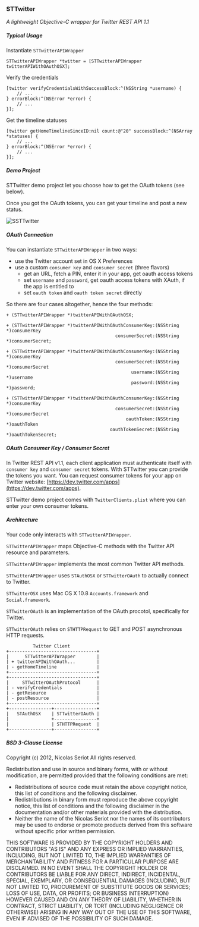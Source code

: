 ### STTwitter

_A lightweight Objective-C wrapper for Twitter REST API 1.1_

##### Typical Usage

Instantiate `STTwitterAPIWrapper`

    STTwitterAPIWrapper *twitter = [STTwitterAPIWrapper twitterAPIWithOAuthOSX];

Verify the credentials

    [twitter verifyCredentialsWithSuccessBlock:^(NSString *username) {
        // ...
    } errorBlock:^(NSError *error) {
        // ...
    }];

Get the timeline statuses

    [twitter getHomeTimelineSinceID:nil count:@"20" successBlock:^(NSArray *statuses) {
        // ...
    } errorBlock:^(NSError *error) {
        // ...
    }];
    
##### Demo Project

STTwitter demo project let you choose how to get the OAuth tokens (see below).

Once you got the OAuth tokens, you can get your timeline and post a new status.

![SSTTwitter](https://github.com/nst/STTwitter/raw/master/Art/STTwitter.png "STTwitter Demo Project")

##### OAuth Connection

You can instantiate `STTwitterAPIWrapper` in two ways:

- use the Twitter account set in OS X Preferences
- use a custom `consumer key` and `consumer secret` (three flavors)
  - get an URL, fetch a PIN, enter it in your app, get oauth access tokens  
  - set `username` and `password`, get oauth access tokens with XAuth, if the app is entitled to
  - set `oauth token` and `oauth token secret` directly

So there are four cases altogether, hence the four methods:

    + (STTwitterAPIWrapper *)twitterAPIWithOAuthOSX;

    + (STTwitterAPIWrapper *)twitterAPIWithOAuthConsumerKey:(NSString *)consumerKey
                                             consumerSecret:(NSString *)consumerSecret;

    + (STTwitterAPIWrapper *)twitterAPIWithOAuthConsumerKey:(NSString *)consumerKey
                                             consumerSecret:(NSString *)consumerSecret
                                                   username:(NSString *)username
                                                   password:(NSString *)password;

    + (STTwitterAPIWrapper *)twitterAPIWithOAuthConsumerKey:(NSString *)consumerKey
                                             consumerSecret:(NSString *)consumerSecret
                                                 oauthToken:(NSString *)oauthToken
                                           oauthTokenSecret:(NSString *)oauthTokenSecret;
                                           
##### OAuth Consumer Key / Consumer Secret

In Twitter REST API v1.1, each client application must authenticate itself with `consumer key` and `consumer secret` tokens. With STTwitter you can provide the tokens you want. You can request consumer tokens for your app on Twitter website: [https://dev.twitter.com/apps](https://dev.twitter.com/apps).

STTwitter demo project comes with `TwitterClients.plist` where you can enter your own consumer tokens.

##### Architecture

Your code only interacts with `STTwitterAPIWrapper`.

`STTwitterAPIWrapper` maps Objective-C methods with the Twitter API resource and parameters.

`STTwitterAPIWrapper` implements the most common Twitter API methods.

`STTwitterAPIWrapper` uses `STAuthOSX` or `STTwitterOAuth` to actually connect to Twitter.

`STTwitterOSX` uses Mac OS X 10.8 `Accounts.framework` and `Social.framework`.

`STTwitterOAuth` is an implementation of the OAuth procotol, specifically for Twitter.

`STTwitterOAuth` relies on `STHTTPRequest` to GET and POST asynchronous HTTP requests.

              Twitter Client
    +---------------------------------+
    |      STTwitterAPIWrapper        |
    | + twitterAPIWithOAuth...        |
    | - getHomeTimeline               |
    +---------------------------------+
    +---------------------------------+
    |     STTwitterOAuthProtocol      |
    | - verifyCredentials             |
    | - getResource                   |
    | - postResource                  |
    +---------------------------------+    
    +----------------+----------------+
    |   STAuthOSX    | STTwitterOAuth |
    |                +----------------+
    |                | STHTTPRequest  |
    +----------------+----------------+

##### BSD 3-Clause License

Copyright (c) 2012, Nicolas Seriot
All rights reserved.
    
Redistribution and use in source and binary forms, with or without modification, are permitted provided that the following conditions are met:
    
* Redistributions of source code must retain the above copyright notice, this list of conditions and the following disclaimer.
* Redistributions in binary form must reproduce the above copyright notice, this list of conditions and the following disclaimer in the documentation and/or other materials provided with the distribution.
* Neither the name of the Nicolas Seriot nor the names of its contributors may be used to endorse or promote products derived from this software without specific prior written permission.
    
THIS SOFTWARE IS PROVIDED BY THE COPYRIGHT HOLDERS AND CONTRIBUTORS "AS IS" AND ANY EXPRESS OR IMPLIED WARRANTIES, INCLUDING, BUT NOT LIMITED TO, THE IMPLIED WARRANTIES OF MERCHANTABILITY AND FITNESS FOR A PARTICULAR PURPOSE ARE DISCLAIMED. IN NO EVENT SHALL THE COPYRIGHT HOLDER OR CONTRIBUTORS BE LIABLE FOR ANY DIRECT, INDIRECT, INCIDENTAL, SPECIAL, EXEMPLARY, OR CONSEQUENTIAL DAMAGES (INCLUDING, BUT NOT LIMITED TO, PROCUREMENT OF SUBSTITUTE GOODS OR SERVICES; LOSS OF USE, DATA, OR PROFITS; OR BUSINESS INTERRUPTION) HOWEVER CAUSED AND ON ANY THEORY OF LIABILITY, WHETHER IN CONTRACT, STRICT LIABILITY, OR TORT (INCLUDING NEGLIGENCE OR OTHERWISE) ARISING IN ANY WAY OUT OF THE USE OF THIS SOFTWARE, EVEN IF ADVISED OF THE POSSIBILITY OF SUCH DAMAGE.
